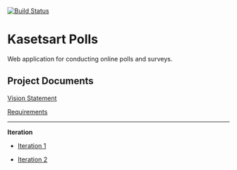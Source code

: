 [![Build Status](https://travis-ci.com/GifperTC/ku-polls.svg?branch=master
)](https://travis-ci.com/github/GifperTC/ku-polls)

# Kasetsart Polls

Web application for conducting online polls and surveys.

## Project Documents

[Vision Statement](https://github.com/GifperTC/ku-polls/wiki/Vision-Statement)

[Requirements](https://github.com/GifperTC/ku-polls/wiki/Requirements)

***

**Iteration**

* [Iteration 1](https://github.com/GifperTC/ku-polls/wiki/Iteration-1-Plan)

* [Iteration 2](https://github.com/GifperTC/ku-polls/wiki/Iteration-2-Plan)
